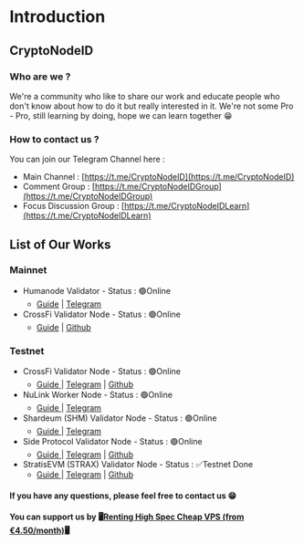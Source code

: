 # Introduction

## CryptoNodeID

### Who are we ?

We're a community who like to share our work and educate people who don't know about how to do it but really interested in it. We're not some Pro - Pro, still learning by doing, hope we can learn together 😁

### How to contact us ?

You can join our Telegram Channel here :

* Main Channel : [https://t.me/CryptoNodeID](https://t.me/CryptoNodeID)
* Comment Group : [https://t.me/CryptoNodeIDGroup](https://t.me/CryptoNodeIDGroup)
* Focus Discussion Group : [https://t.me/CryptoNodeIDLearn](https://t.me/CryptoNodeIDLearn)

## List of Our Works

### Mainnet

* Humanode Validator - Status : 🟢Online
  * [Guide](mainnet/humanode/) | [Telegram](https://t.me/CryptoNodeID/77)
* CrossFi Validator Node - Status : 🟢Online
  * [Guide](mainnet/crossfi/) | [Github](https://github.com/CryptoNodeID/crossfi)

### Testnet

* CrossFi Validator Node - Status : 🟢Online
  * [Guide ](testnet/crossfi/)| [Telegram](https://t.me/CryptoNodeID/44) | [Github](https://github.com/CryptoNodeID/crossfi)
* NuLink Worker Node - Status : 🟢Online
  * [Guide ](testnet/nulink.md)| [Telegram](https://t.me/CryptoNodeID/21)
* Shardeum (SHM) Validator Node - Status : 🟢Online
  * [Guide ](testnet/shardeum.md)| [Telegram](https://t.me/CryptoNodeID/9)
* Side Protocol Validator Node - Status : 🟢Online
  * [Guide ](testnet/side-protocol/)| [Telegram](https://t.me/CryptoNodeID/24) | [Github](https://github.com/CryptoNodeID/side)
* StratisEVM (STRAX) Validator Node - Status : ✅Testnet Done
  * [Guide ](testnet/stratis-evm.md)| [Telegram](https://t.me/CryptoNodeID/8) | [Github](https://github.com/CryptoNodeID/stratisEVM)



#### If you have any questions, please feel free to contact us 😁

#### You can support us by 🖥️[Renting High Spec Cheap VPS (from €4.50/month)](https://www.jdoqocy.com/4q65iqzwqyDFEFFELFINDFHIMIHNM?sid=telegram)🖥️
